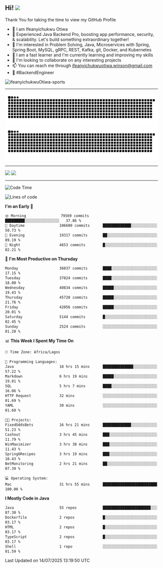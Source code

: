 <!-- BLOG-POST-LIST:START --><!-- BLOG-POST-LIST:END -->

## Hi! <img src="https://media.giphy.com/media/hvRJCLFzcasrR4ia7z/giphy.gif" width="4%"> 

Thank You for taking the time to view my GitHub Profile

- 👋 I am Ifeanyichukwu Otiwa
- 🚀 Experienced Java Backend Pro, boosting app performance, security, & scalability. Let's build something extraordinary together!
- 👀 I'm interested in Problem Solving, Java, Microservices with Spring, Spring Boot, MySQL, gRPC, REST, Kafka, git, Docker, and Kubernetes
- 🌱 I am a fast learner and I'm currently learning and improving my skills
- 💞️ I'm looking to collaborate on any interesting projects
- 📫 You can reach me through ifeanyichukwuotiwa.winson@gmail.com
- 🚀 #BackendEngineer

<p align="left" marginTop="10px"> <img src="https://komarev.com/ghpvc/?username=ifeanyichukwuOtiwa-sports&label=Profile%20views&color=0e75b6&style=for-the-badge" alt="ifeanyichukwuOtiwa-sports" /> </p>

***

<!--🐍📈SNAKEGRAPH / 🌐WEBSITE: https://github.com/Platane/snk -->
![github contribution grid snake animation](https://raw.githubusercontent.com/ifeanyichukwuOtiwa-sports/ifeanyichukwuOtiwa-sports/output/github-contribution-grid-snake-dark.svg#gh-dark-mode-only)![github contribution grid snake animation](https://raw.githubusercontent.com/ifeanyichukwuOtiwa-sports/ifeanyichukwuOtiwa-sports/output/github-contribution-grid-snake.svg#gh-light-mode-only)

***

<p float="left">
  <img float="left" src="https://github-readme-stats.vercel.app/api?username=ifeanyichukwuOtiwa-sports&count_private=true&include_all_commits=true&theme=react&show_icons=true" />
  <img float="right" src="https://github-readme-stats.vercel.app/api/top-langs/?username=ifeanyichukwuOtiwa-sports&layout=compact&show_icons=true&theme=react" /> 
</p>

***



<!--START_SECTION:waka-->
![Code Time](http://img.shields.io/badge/Code%20Time-3%2C956%20hrs%2053%20mins-blue)

![Lines of code](https://img.shields.io/badge/From%20Hello%20World%20I%27ve%20Written-57.4%20million%20lines%20of%20code-blue)

**I'm an Early 🐤** 

```text
🌞 Morning                79569 commits       █████████░░░░░░░░░░░░░░░░   37.86 % 
🌆 Daytime                106600 commits      █████████████░░░░░░░░░░░░   50.73 % 
🌃 Evening                19317 commits       ██░░░░░░░░░░░░░░░░░░░░░░░   09.19 % 
🌙 Night                  4653 commits        █░░░░░░░░░░░░░░░░░░░░░░░░   02.21 % 
```
📅 **I'm Most Productive on Thursday** 

```text
Monday                   36037 commits       ████░░░░░░░░░░░░░░░░░░░░░   17.15 % 
Tuesday                  37824 commits       ████░░░░░░░░░░░░░░░░░░░░░   18.00 % 
Wednesday                40834 commits       █████░░░░░░░░░░░░░░░░░░░░   19.43 % 
Thursday                 45720 commits       █████░░░░░░░░░░░░░░░░░░░░   21.76 % 
Friday                   42056 commits       █████░░░░░░░░░░░░░░░░░░░░   20.01 % 
Saturday                 5144 commits        █░░░░░░░░░░░░░░░░░░░░░░░░   02.45 % 
Sunday                   2524 commits        ░░░░░░░░░░░░░░░░░░░░░░░░░   01.20 % 
```


📊 **This Week I Spent My Time On** 

```text
🕑︎ Time Zone: Africa/Lagos

💬 Programming Languages: 
Java                     18 hrs 15 mins      ██████████████░░░░░░░░░░░   57.22 % 
Markdown                 6 hrs 19 mins       █████░░░░░░░░░░░░░░░░░░░░   19.81 % 
SQL                      5 hrs 7 mins        ████░░░░░░░░░░░░░░░░░░░░░   16.06 % 
HTTP Request             32 mins             ░░░░░░░░░░░░░░░░░░░░░░░░░   01.69 % 
YAML                     30 mins             ░░░░░░░░░░░░░░░░░░░░░░░░░   01.60 % 

🐱‍💻 Projects: 
FixedOddsBets            16 hrs 21 mins      █████████████░░░░░░░░░░░░   51.23 % 
Cashout                  3 hrs 45 mins       ███░░░░░░░░░░░░░░░░░░░░░░   11.79 % 
WinMaximizer             3 hrs 38 mins       ███░░░░░░░░░░░░░░░░░░░░░░   11.43 % 
Spring6Recipes           3 hrs 19 mins       ███░░░░░░░░░░░░░░░░░░░░░░   10.43 % 
BetMonitoring            2 hrs 21 mins       ██░░░░░░░░░░░░░░░░░░░░░░░   07.39 % 

💻 Operating System: 
Mac                      31 hrs 55 mins      █████████████████████████   100.00 % 
```

**I Mostly Code in Java** 

```text
Java                     55 repos            ██████████████████████░░░   87.30 % 
Dockerfile               2 repos             █░░░░░░░░░░░░░░░░░░░░░░░░   03.17 % 
HTML                     2 repos             █░░░░░░░░░░░░░░░░░░░░░░░░   03.17 % 
TypeScript               2 repos             █░░░░░░░░░░░░░░░░░░░░░░░░   03.17 % 
Shell                    1 repo              ░░░░░░░░░░░░░░░░░░░░░░░░░   01.59 % 
```




 Last Updated on 14/07/2025 13:19:50 UTC
<!--END_SECTION:waka-->

<!--
<p align="center">
![trophy](https://github-profile-trophy.vercel.app/?username=ifeanyichukwuOtiwa-sports&theme=onedark) (https://github.com/ryo-ma/github-profile-trophy)
</p>
-->

<!---
ifeanyi-otiwa/ifeanyi-otiwa is a ✨ special ✨ repository because its `README.md` (this file) appears on your GitHub profile.
You can click the Preview link to take a look at your changes.
--->
